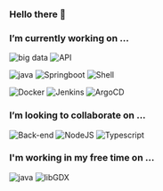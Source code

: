 ### Hello there 👋

<!--
**decoupigny83/decoupigny83** is a ✨ _special_ ✨ repository because its `README.md` (this file) appears on your GitHub profile.

Here are some ideas to get you started:
-->
### I’m currently working on ...
![big data](https://img.shields.io/badge/-Big%20Data-important)  ![API](https://img.shields.io/badge/-API-success)

![java](https://img.shields.io/badge/-Java-red?style=for-the-badge&logo=java) ![Springboot](https://img.shields.io/badge/-SpringBoot-red?style=for-the-badge&logo=spring) ![Shell](https://img.shields.io/badge/-Shell-red?style=for-the-badge&logo=PowerShell)

![Docker](https://img.shields.io/badge/-Docker-informational?style=for-the-badge&logo=docker) ![Jenkins](https://img.shields.io/badge/-Jenkins-lightgrey?style=for-the-badge&logo=jenkins) ![ArgoCD](https://img.shields.io/badge/-ArgoCD-orange)

### I’m looking to collaborate on ...
![Back-end](https://img.shields.io/badge/-Back--end-blue) ![NodeJS](https://img.shields.io/badge/-NodeJS-success?style=for-the-badge&logo=nodejs) ![Typescript](https://img.shields.io/badge/-Typescript-critical?style=for-the-badge&logo=typescript)
### I'm working in my free time on ...
![java](https://img.shields.io/badge/-JavaGameDev-important?style=for-the-badge&logo=java) ![libGDX](https://img.shields.io/badge/-LibGDX-critical)

